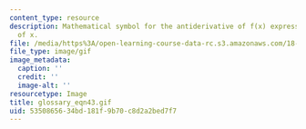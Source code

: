 ```yaml
---
content_type: resource
description: Mathematical symbol for the antiderivative of f(x) expressed as a function
  of x.
file: /media/https%3A/open-learning-course-data-rc.s3.amazonaws.com/18-013a-calculus-with-applications-spring-2005/5350865634bd181f9b70c8d2a2bed7f7_glossary_eqn43.gif
file_type: image/gif
image_metadata:
  caption: ''
  credit: ''
  image-alt: ''
resourcetype: Image
title: glossary_eqn43.gif
uid: 53508656-34bd-181f-9b70-c8d2a2bed7f7
---
```

